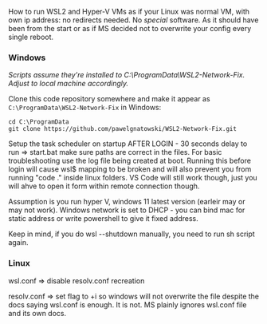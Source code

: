 How to run WSL2 and Hyper-V VMs as if your Linux was normal VM, with own ip address: no
redirects needed.  No *special* software.  As it should have been from the start or as
if MS decided not to overwrite your config every single reboot.


### Windows

_Scripts assume they're installed to C:\ProgramData\WSL2-Network-Fix.  Adjust to local
machine accordingly._

Clone this code repository somewhere and make it appear as
`C:\ProgramData\WSL2-Network-Fix` in Windows:

	cd C:\ProgramData
    git clone https://github.com/pawelgnatowski/WSL2-Network-Fix.git

Setup the task scheduler on startup AFTER LOGIN - 30 seconds delay to run => start.bat
make sure paths are correct in the files.  For basic troubleshooting use the log file
being created at boot.  Running this before login will cause wsl$ mapping to be broken
and will also prevent you from running "code ." inside linux folders.  VS Code will
still work though, just you will ahve to open it form within remote connection though.

Assumption is you run hyper V, windows 11 latest version (earleir may or may not work).
Windows network is set to DHCP - you can bind mac for static address or write powershell
to give it fixed address.

Keep in mind, if you do wsl --shutdown manually, you need to run sh script again.


### Linux
wsl.conf => disable resolv.conf recreation

resolv.conf => set flag to +i so windows will not overwrite the file despite the docs
saying wsl.conf is enough.  It is not.  MS plainly ignores wsl.conf file and its own
docs.
